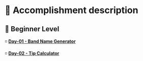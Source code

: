 <h1> 🌟 Accomplishment description</h1>
<h2> 📗 Beginner Level</h2>
<p>◽ <a href="https://github.com/LearnerAnuja/100-days-of-python/Day1"><b>Day-01 - Band Name Generator</b><a></p>
<p>◽ <a href="https://github.com/LearnerAnuja/100-days-of-python/Day2"><b>Day-02 - Tip Calculator</b><a></p>
 
  
